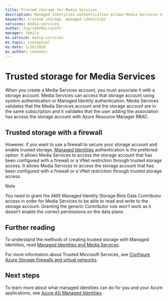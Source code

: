 ```yaml
---
title: Trusted storage for Media Services
description: Managed Identities authentication allows Media Services to access the storage account that has been configured with a firewall or a VNet restriction through trusted storage access.
keywords: trusted storage, managed identities
services: media-services
author: IngridAtMicrosoft
manager: femila
ms.service: media-services
ms.topic: conceptual
ms.date: 1/29/2020
ms.author: inhenkel
---
```


# Trusted storage for Media Services

When you create a Media Services account, you must associate it with a storage account. Media Services can access that storage account using system authentication or Managed Identity authentication. Media Services validates that the Media Services account and the storage account are in the same subscription and it validates that the user adding the association has access the storage account with Azure Resource Manager RBAC.

## Trusted storage with a firewall

However, if you want to use a firewall to secure your storage account and enable trusted storage, [Managed Identities](concept-managed-identities.md) authentication is the preferred option. It allows Media Services to access the storage account that has been configured with a firewall or a VNet restriction through trusted storage access. It allows Media Services to access the storage account that has been configured with a firewall or a VNet restriction through trusted storage access.

> [!NOTE]
> You need to grant the AMS Managed Identity Storage Blob Data Contributor access in order for Media Services to be able to read and write to the storage account.  Granting the generic Contributor role won’t work as it doesn’t enable the correct permissions on the data plane.

## Further reading

To understand the methods of creating trusted storage with Managed Identities, read [Managed Identities and Media Services](concept-managed-identities.md).

For more information about Trusted Microsoft Services, see [Configure Azure Storage firewalls and virtual networks](../../storage/common/storage-network-security.md#trusted-microsoft-services).

## Next steps

To learn more about what managed identities can do for you and your Azure applications, see [Azure AD Managed Identities](../../active-directory/managed-identities-azure-resources/overview.md).
